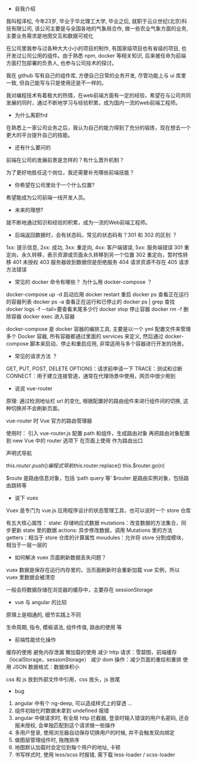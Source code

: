 - 自我介绍

我叫程泽松, 今年23岁, 毕业于华北理工大学, 毕业之后, 就职于云众世纪(北京)科技有限公司, 该公司主要是与全国各地的气象局合作, 做一些农业气象方面的业务, 主要业务需求是地图交互和数据可视化

在公司里我参与过各种大大小小的项目的制作, 有国家级项目也有省级的项目, 也开发过公司公用的组件。由于熟悉 npm, docker 等相关知识, 后来被任命为前端方面打包部署的负责人, 也参与公司技术的探讨。

我在 github 写有自己的组件库, 方便自己日常的业务开发, 尽管功能上与 ui 库里一致, 但自己能写与只是使用还是不一样的。

我对编程技术有着极大的热情，在web前端方面有一定的经验，希望在与公司共同发展的同时，通过不断地学习与经验积累，成为国内一流的web前端工程师。

- 为什么离职frd

在熟悉上一家公司业务之后，我认为自己的能力得到了充分的锻炼，现在想去一个更大的平台提升自己的技能。

- 还有什么要问的

前端在公司的发展前景是怎样的？有什么晋升机制？

为了更好地胜任这个岗位，我还需要补充哪些前端技能？

- 你希望在公司里处于一个什么位置?

希望能成为公司前端一线开发人员。

- 未来的理想?

就不断地通过知识和经验的积累，成为一流的Web前端工程师。

- 后端返回数据时，会有状态码，常见的状态码有？301 和 302 的区别 ？

1xx: 提示信息, 2xx: 成功, 3xx: 重定向, 4xx: 客户端错误, 5xx: 服务端错误
301 重定向，永久转移，表示资源或页面永久转移到另一个位置
302 重定向，暂时性转移
401 未授权
403 服务器收到数据但是拒绝服务
404 请求资源不存在
405 请求方法错误

- 常见的 docker 命令有哪些？ 为什么用 docker-compose ？

docker-compose up -d 启动应用
docker restart 重启
docker ps 查看正在运行的容器列表
docker ps -a 查看正在运行和已停止的
docker ps | grep 查找
docker logs -f --tail=要查看末尾多少行
docker stop 停止容器
docker rm -f 删除容器
docker exec 进入容器

docker-compose 是 docker 容器的编排工具, 主要是以一个 yml 配置文件来管理多个 Docker 容器, 所有容器都通过里面的 services 来定义, 然后通过 docker-compose 脚本来启动、停止和重启应用, 非常适用与多个容器进行开发的场景。

- 常见的请求方法 ？

GET, PUT, POST, DELETE
OPTIONS：请求前申请一下
TRACE：测试和诊断
CONNECT：用于建立连接管道，通常在代理场景中使用，网页中很少用到

- 说说 vue-router

原理: 通过检测地址栏 url 的变化, 根据配置好的路由组件来进行组件间的切换, 这种切换并不会刷新页面。

vue-router 时 Vue 官方的路由管理器

使用时：
引入 vue-router.js
配置 path 和组件，生成路由对象
再把路由对象配置到 new Vue 中的 router 选项下
在页面上使用 <router-view> 作为路由出口

<router-link to=""> 声明式导航

this.$router.push() 编程式导航
this.$router.replace()
this.$router.go(n)

$route 是路由信息对象，包括 ‘path query 等’
$router 是路由实例对象，包括路由跳转等

- 说下 vuex

Vuex 是专门为 vue.js 应用程序设计的状态管理工具，也可以说时一个 store 仓库

有五大核心属性： 
state: 存储响应式数据
mutations：改变数据的方法集合，同步更新 state 里的数据
actions: 异步修改数据，调用 Mutations 里的方法
getters：相当于 store 仓库的计算属性
moudules：允许将 store 分割成模块，相当于一层一层的

- 如何解决 vuex 页面刷新数据丢失问题？

vuex 数据是保存在运行内存里的，当页面刷新时会重新加载 vue 实例，所以 vuex 里数据会被清空

一般会将数据存储在浏览器的缓存中，主要存在 sessionStorage

- vue 与 angular 的比较

原理上是相通的, 细节实践上不同

生命周期, 指令, 模板语法, 组件传值, 路由的使用 等

- 前端性能优化操作

缓存的使用
避免内存泄漏
懒加载的使用
减少 http 请求：雪碧图，前端缓存（localStorage，sessionStorage）
减少 dom 操作：减少页面的重绘和重排
使用 JSON 数据格式：数据体积小

css 和 js 放到外部文件中引用，css 放头，js 放尾

- bug

1. angular 中有个 ng-deep, 可以造成样式上的穿透 ...
2. 组件初始化时数据未拿到 undefined 报错
3. angular 中做请求时, 有全局 http 拦截器, 登录时输入错误的用户名密码, 还会报未授权, 会单独匹配到这个请求做一些操作
4. 多用户登录, 使用浏览器自动保存切换用户的时候, 并不会触发双向绑定
5. 做图层管理组件时, 拖拽排序
6. 地图默认加载时会定位到每个用户的地址, 卡顿
7. 书写样式时, 使用 less/scss 时报错, 需下载 less-loader / scss-loader 